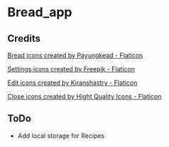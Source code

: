 # Bread_app

## Credits

<a href="https://www.flaticon.com/free-icons/bread" title="bread icons">Bread icons created by Payungkead - Flaticon</a>

<a href="https://www.flaticon.com/free-icons/settings" title="settings icons">Settings icons created by Freepik - Flaticon</a>

<a href="https://www.flaticon.com/free-icons/edit" title="edit icons">Edit icons created by Kiranshastry - Flaticon</a>

<a href="https://www.flaticon.com/free-icons/close" title="close icons">Close icons created by Hight Quality Icons - Flaticon</a>

## ToDo

- Add local storage for Recipes
